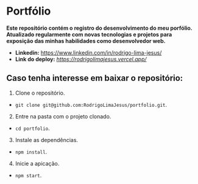 # Portfólio
**Este repositório contém o registro do desenvolvimento do meu porfólio. Atualizado regularmente com novas tecnologias e projetos para exposição das minhas habilidades como desenvolvedor web.**

* **Linkedin:** <https://www.linkedin.com/in/rodrigo-lima-jesus/>
* **Link do deploy:** *<https://rodrigolimajesus.vercel.app/>*

## Caso tenha interesse em baixar o repositório:

1. Clone o repositório.
  * `git clone git@github.com:RodrigoLimaJesus/portfolio.git`.
2. Entre na pasta com o projeto clonado.
  * `cd portfolio`.
3. Instale as dependências.
  * `npm install`.
4. Inicie a apicação.
  * `npm start`.